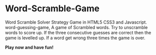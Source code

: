 # Word-Scramble-Game
Word Scramble Solver Strategy Game in HTML5 CSS3 and Javascript.<br>
word-guessing-game, A game of Scrambled words. Try to unscramble words to score up.
If the three consecutive guesses are correct then the game is levelled up.
If a word get wrong three times the game is over.
<div><b>Play now and have fun!</b></div>

